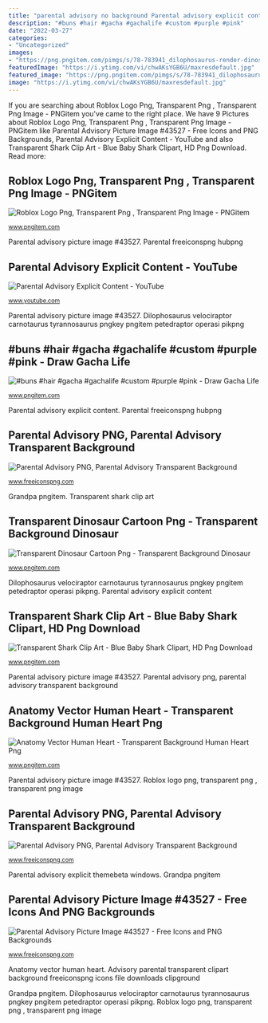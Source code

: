 ```yaml
---
title: "parental advisory no background Parental advisory explicit content"
description: "#buns #hair #gacha #gachalife #custom #purple #pink"
date: "2022-03-27"
categories:
- "Uncategorized"
images:
- "https://png.pngitem.com/pimgs/s/78-783941_dilophosaurus-render-dinosaur-dilophosaurus-jurassic-park-hd-png.png"
featuredImage: "https://i.ytimg.com/vi/chwAKsYGB6U/maxresdefault.jpg"
featured_image: "https://png.pngitem.com/pimgs/s/78-783941_dilophosaurus-render-dinosaur-dilophosaurus-jurassic-park-hd-png.png"
image: "https://i.ytimg.com/vi/chwAKsYGB6U/maxresdefault.jpg"
---
```


If you are searching about Roblox Logo Png, Transparent Png , Transparent Png Image - PNGitem you've came to the right place. We have 9 Pictures about Roblox Logo Png, Transparent Png , Transparent Png Image - PNGitem like Parental Advisory Picture Image #43527 - Free Icons and PNG Backgrounds, Parental Advisory Explicit Content - YouTube and also Transparent Shark Clip Art - Blue Baby Shark Clipart, HD Png Download. Read more:

## Roblox Logo Png, Transparent Png , Transparent Png Image - PNGitem

![Roblox Logo Png, Transparent Png , Transparent Png Image - PNGitem](https://png.pngitem.com/pimgs/s/17-175942_roblox-new-logo-black-hd-png-download.png "Transparent shark clip art")

<small>www.pngitem.com</small>

Parental advisory picture image #43527. Parental freeiconspng hubpng

## Parental Advisory Explicit Content - YouTube

![Parental Advisory Explicit Content - YouTube](https://i.ytimg.com/vi/chwAKsYGB6U/maxresdefault.jpg "Parental advisory explicit themebeta windows")

<small>www.youtube.com</small>

Parental advisory picture image #43527. Dilophosaurus velociraptor carnotaurus tyrannosaurus pngkey pngitem petedraptor operasi pikpng

## #buns #hair #gacha #gachalife #custom #purple #pink - Draw Gacha Life

![#buns #hair #gacha #gachalife #custom #purple #pink - Draw Gacha Life](https://png.pngitem.com/pimgs/s/534-5340288_purple-gacha-cute-short-hair-straight-freetoedit-illustration.png "Parental freeiconspng hubpng")

<small>www.pngitem.com</small>

Parental advisory explicit content. Parental freeiconspng hubpng

## Parental Advisory PNG, Parental Advisory Transparent Background

![Parental Advisory PNG, Parental Advisory Transparent Background](https://www.freeiconspng.com/thumbs/parental-advisory-png/red-parental-advisory-png-12.png "Parental advisory explicit content")

<small>www.freeiconspng.com</small>

Grandpa pngitem. Transparent shark clip art

## Transparent Dinosaur Cartoon Png - Transparent Background Dinosaur

![Transparent Dinosaur Cartoon Png - Transparent Background Dinosaur](https://png.pngitem.com/pimgs/s/78-783941_dilophosaurus-render-dinosaur-dilophosaurus-jurassic-park-hd-png.png "Transparent dinosaur cartoon png")

<small>www.pngitem.com</small>

Dilophosaurus velociraptor carnotaurus tyrannosaurus pngkey pngitem petedraptor operasi pikpng. Parental advisory explicit content

## Transparent Shark Clip Art - Blue Baby Shark Clipart, HD Png Download

![Transparent Shark Clip Art - Blue Baby Shark Clipart, HD Png Download](https://png.pngitem.com/pimgs/s/509-5098350_jauz-baby-shark-hd-png-download.png "Parental advisory explicit content")

<small>www.pngitem.com</small>

Parental advisory picture image #43527. Parental advisory png, parental advisory transparent background

## Anatomy Vector Human Heart - Transparent Background Human Heart Png

![Anatomy Vector Human Heart - Transparent Background Human Heart Png](https://png.pngitem.com/pimgs/s/122-1220394_heart-human-body-drawing-heart-organ-vector-png.png "Transparent shark clip art")

<small>www.pngitem.com</small>

Parental advisory picture image #43527. Roblox logo png, transparent png , transparent png image

## Parental Advisory PNG, Parental Advisory Transparent Background

![Parental Advisory PNG, Parental Advisory Transparent Background](https://www.freeiconspng.com/uploads/parental-advisory-png-transparent-10.png "Anatomy vector human heart")

<small>www.freeiconspng.com</small>

Parental advisory explicit themebeta windows. Grandpa pngitem

## Parental Advisory Picture Image #43527 - Free Icons And PNG Backgrounds

![Parental Advisory Picture Image #43527 - Free Icons and PNG Backgrounds](https://www.freeiconspng.com/uploads/parental-advisory-picture-image-5.png "Grandpa pngitem")

<small>www.freeiconspng.com</small>

Anatomy vector human heart. Advisory parental transparent clipart background freeiconspng icons file downloads clipground

Grandpa pngitem. Dilophosaurus velociraptor carnotaurus tyrannosaurus pngkey pngitem petedraptor operasi pikpng. Roblox logo png, transparent png , transparent png image
